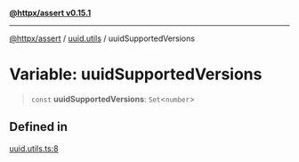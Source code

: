 [**@httpx/assert v0.15.1**](../../README.md)

***

[@httpx/assert](../../README.md) / [uuid.utils](../README.md) / uuidSupportedVersions

# Variable: uuidSupportedVersions

> `const` **uuidSupportedVersions**: `Set`\<`number`\>

## Defined in

[uuid.utils.ts:8](https://github.com/belgattitude/httpx/blob/d121a71b95064daafd75a20aabf0a30f5fcdfbfa/packages/assert/src/uuid.utils.ts#L8)
